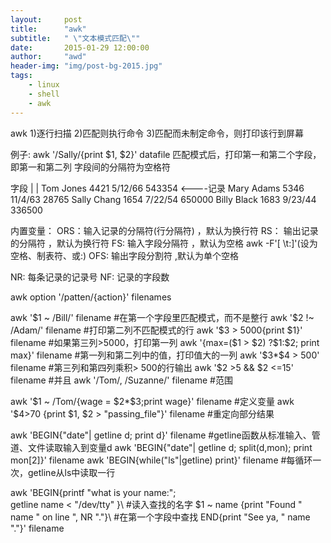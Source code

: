 ```yaml
---
layout:     post
title:      "awk"
subtitle:   " \"文本模式匹配\""
date:       2015-01-29 12:00:00
author:     "awd"
header-img: "img/post-bg-2015.jpg"
tags:
    - linux
    - shell
    - awk
---
```


awk
1)逐行扫描
2)匹配则执行命令
3)匹配而未制定命令，则打印该行到屏幕

例子:
awk '/Sally/{print $1, $2}' datafile
匹配模式后，打印第一和第二个字段，即第一和第二列
字段间的分隔符为空格符

字段
  |
  |
Tom  Jones	4421	5/12/66	543354    <----记录
Mary Adams	5346	11/4/63	28765
Sally Chang	1654	7/22/54	650000
Billy Black	1683	9/23/44	336500


内置变量：
ORS：输入记录的分隔符(行分隔符)	，默认为换行符
RS： 输出记录的分隔符		，默认为换行符
FS:  输入字段分隔符		，默认为空格	awk -F'[ \t:]'(设为空格、制表符、或:)
OFS: 输出字段分割符		,默认为单个空格

NR:  每条记录的记录号
NF:  记录的字段数

awk option '/patten/{action}' filenames


awk '$1 ~ /Bill/' filename		#在第一个字段里匹配模式，而不是整行
awk '$2 !~ /Adam/' filename		#打印第二列不匹配模式的行
awk '$3 > 5000{print $1}' filename	#如果第三列>5000，打印第一列
awk '{max=($1 > $2) ?$1:$2; print max}' filename	#第一列和第二列中的值，打印值大的一列
awk '$3*$4 > 500' filename		#第三列和第四列乘积> 500的行输出
awk '$2 >5 && $2 <=15' filename		#并且
awk '/Tom/, /Suzanne/' filename		#范围

awk '$1 ~ /Tom/{wage = $2*$3;print wage}' filename	#定义变量
awk '$4>70 {print $1, $2 > "passing_file"}' filename	#重定向部分结果

awk 'BEGIN{"date"| getline d; print d}' filename	#getline函数从标准输入、管道、文件读取输入到变量d
awk 'BEGIN{"date"| getline d; split(d,mon); print mon[2]}' filename 
awk 'BEGIN{while("ls"|getline) print}' filename		#每循环一次，getline从ls中读取一行

awk 'BEGIN{printf "what is your name:"; \
getline name < "/dev/tty" }\				#读入查找的名字
$1 ~ name {print "Found " name " on line ", NR "."}\	#在第一个字段中查找
END{print "See ya, " name "."}' filename
